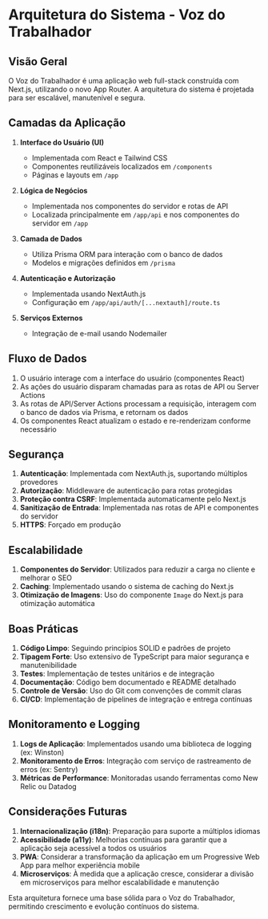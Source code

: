 # Arquitetura do Sistema - Voz do Trabalhador

## Visão Geral

O Voz do Trabalhador é uma aplicação web full-stack construída com Next.js, utilizando o novo App Router. A arquitetura do sistema é projetada para ser escalável, manutenível e segura.

## Camadas da Aplicação

1. **Interface do Usuário (UI)**
   - Implementada com React e Tailwind CSS
   - Componentes reutilizáveis localizados em `/components`
   - Páginas e layouts em `/app`

2. **Lógica de Negócios**
   - Implementada nos componentes do servidor e rotas de API
   - Localizada principalmente em `/app/api` e nos componentes do servidor em `/app`

3. **Camada de Dados**
   - Utiliza Prisma ORM para interação com o banco de dados
   - Modelos e migrações definidos em `/prisma`

4. **Autenticação e Autorização**
   - Implementada usando NextAuth.js
   - Configuração em `/app/api/auth/[...nextauth]/route.ts`

5. **Serviços Externos**
   - Integração de e-mail usando Nodemailer

## Fluxo de Dados

1. O usuário interage com a interface do usuário (componentes React)
2. As ações do usuário disparam chamadas para as rotas de API ou Server Actions
3. As rotas de API/Server Actions processam a requisição, interagem com o banco de dados via Prisma, e retornam os dados
4. Os componentes React atualizam o estado e re-renderizam conforme necessário

## Segurança

1. **Autenticação**: Implementada com NextAuth.js, suportando múltiplos provedores
2. **Autorização**: Middleware de autenticação para rotas protegidas
3. **Proteção contra CSRF**: Implementada automaticamente pelo Next.js
4. **Sanitização de Entrada**: Implementada nas rotas de API e componentes do servidor
5. **HTTPS**: Forçado em produção

## Escalabilidade

1. **Componentes do Servidor**: Utilizados para reduzir a carga no cliente e melhorar o SEO
2. **Caching**: Implementado usando o sistema de caching do Next.js
3. **Otimização de Imagens**: Uso do componente `Image` do Next.js para otimização automática

## Boas Práticas

1. **Código Limpo**: Seguindo princípios SOLID e padrões de projeto
2. **Tipagem Forte**: Uso extensivo de TypeScript para maior segurança e manutenibilidade
3. **Testes**: Implementação de testes unitários e de integração
4. **Documentação**: Código bem documentado e README detalhado
5. **Controle de Versão**: Uso do Git com convenções de commit claras
6. **CI/CD**: Implementação de pipelines de integração e entrega contínuas

## Monitoramento e Logging

1. **Logs de Aplicação**: Implementados usando uma biblioteca de logging (ex: Winston)
2. **Monitoramento de Erros**: Integração com serviço de rastreamento de erros (ex: Sentry)
3. **Métricas de Performance**: Monitoradas usando ferramentas como New Relic ou Datadog

## Considerações Futuras

1. **Internacionalização (i18n)**: Preparação para suporte a múltiplos idiomas
2. **Acessibilidade (a11y)**: Melhorias contínuas para garantir que a aplicação seja acessível a todos os usuários
3. **PWA**: Considerar a transformação da aplicação em um Progressive Web App para melhor experiência mobile
4. **Microserviços**: À medida que a aplicação cresce, considerar a divisão em microserviços para melhor escalabilidade e manutenção

Esta arquitetura fornece uma base sólida para o Voz do Trabalhador, permitindo crescimento e evolução contínuos do sistema.

